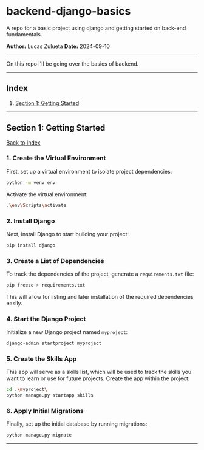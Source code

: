 # backend-django-basics
A repo for a basic project using django and getting started on back-end fundamentals.

**Author:** Lucas Zulueta
**Date:** 2024-09-10

---

On this repo I'll be going over the basics of backend.

---

## Index

1. [Section 1: Getting Started](#getting-started)

---

## Section 1: Getting Started

[Back to Index](#index)

### 1. Create the Virtual Environment
First, set up a virtual environment to isolate project dependencies:
```bash
python -m venv env
```
Activate the virtual environment:
```bash
.\env\Scripts\activate
```

### 2. Install Django
Next, install Django to start building your project:
```bash
pip install django
```

### 3. Create a List of Dependencies
To track the dependencies of the project, generate a `requirements.txt` file:
```bash
pip freeze > requirements.txt
```
This will allow for listing and later installation of the required dependencies easily.

### 4. Start the Django Project
Initialize a new Django project named `myproject`:
```bash
django-admin startproject myproject
```

### 5. Create the Skills App
This app will serve as a skills list, which will be used to track the skills you want to learn or use for future projects. Create the app within the project:
```bash
cd .\myproject\
python manage.py startapp skills
```

### 6. Apply Initial Migrations
Finally, set up the initial database by running migrations:
```bash
python manage.py migrate
```

---
